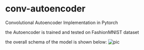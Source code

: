 # conv-autoencoder
Convolutional Autoencoder Implementation in Pytorch

the Autoencoder is trained and tested on FashionMNIST dataset

the overall schema of the model is shown below:
<img src="https://www.researchgate.net/profile/Xifeng-Guo/publication/320658590/figure/fig1/AS:614154637418504@1523437284408/The-structure-of-proposed-Convolutional-AutoEncoders-CAE-for-MNIST-In-the-middle-there.png" alt="pic" />

